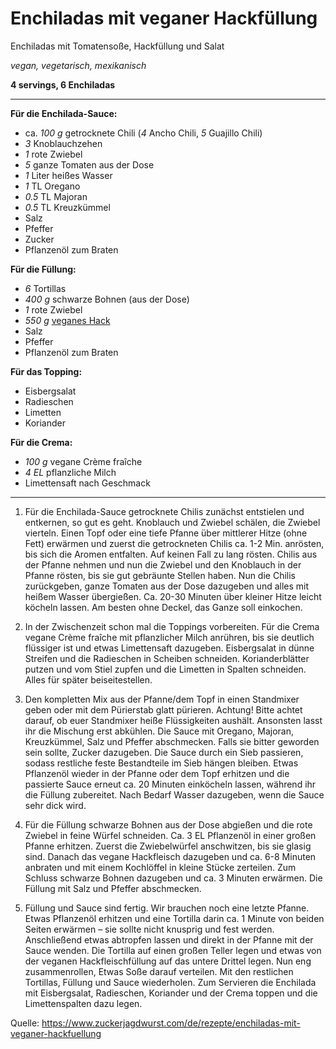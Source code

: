# Enchiladas mit veganer Hackfüllung

Enchiladas mit Tomatensoße, Hackfüllung und Salat

*vegan, vegetarisch, mexikanisch*

**4 servings, 6 Enchiladas**

---

**Für die Enchilada-Sauce:**
- ca. *100 g* getrocknete Chili (*4* Ancho Chili, *5* Guajillo Chili)
- *3* Knoblauchzehen
- *1* rote Zwiebel
- *5* ganze Tomaten aus der Dose
- *1* Liter heißes Wasser
- *1* TL Oregano
- *0.5* TL Majoran
- *0.5* TL Kreuzkümmel
- Salz
- Pfeffer
- Zucker
- Pflanzenöl zum Braten

**Für die Füllung:**
- *6* Tortillas
- *400 g* schwarze Bohnen (aus der Dose)
- *1* rote Zwiebel
- *550 g* [veganes Hack](https://github.com/tstehr/recipes/blob/master/Kruemelig_gebratener_Tofu.md)
- Salz
- Pfeffer
- Pflanzenöl zum Braten

**Für das Topping:**
- Eisbergsalat
- Radieschen
- Limetten
- Koriander 

**Für die Crema:**
- *100 g* vegane Crème fraîche
- *4 EL* pflanzliche Milch
- Limettensaft nach Geschmack

---

1. Für die Enchilada-Sauce getrocknete Chilis zunächst entstielen und entkernen, so gut es geht. Knoblauch und Zwiebel schälen, die Zwiebel vierteln.
Einen Topf oder eine tiefe Pfanne über mittlerer Hitze (ohne Fett) erwärmen und zuerst die getrockneten Chilis ca. 1-2 Min. anrösten, bis sich die Aromen entfalten. Auf keinen Fall zu lang rösten. Chilis aus der Pfanne nehmen und nun die Zwiebel und den Knoblauch in der Pfanne rösten, bis sie gut gebräunte Stellen haben. Nun die Chilis zurückgeben, ganze Tomaten aus der Dose dazugeben und alles mit heißem Wasser übergießen. Ca. 20-30 Minuten über kleiner Hitze leicht köcheln lassen. Am besten ohne Deckel, das Ganze soll einkochen.

2. In der Zwischenzeit schon mal die Toppings vorbereiten. Für die Crema vegane Crème fraîche mit pflanzlicher Milch anrühren, bis sie deutlich flüssiger ist und etwas Limettensaft dazugeben. Eisbergsalat in dünne Streifen und die Radieschen in Scheiben schneiden. Korianderblätter putzen und vom Stiel zupfen und die Limetten in Spalten schneiden. Alles für später beiseitestellen.

3. Den kompletten Mix aus der Pfanne/dem Topf in einen Standmixer geben oder mit dem Pürierstab glatt pürieren. Achtung! Bitte achtet darauf, ob euer Standmixer heiße Flüssigkeiten aushält. Ansonsten lasst ihr die Mischung erst abkühlen. Die Sauce mit Oregano, Majoran, Kreuzkümmel, Salz und Pfeffer abschmecken. Falls sie bitter geworden sein sollte, Zucker dazugeben.
Die Sauce durch ein Sieb passieren, sodass restliche feste Bestandteile im Sieb hängen bleiben. Etwas Pflanzenöl wieder in der Pfanne oder dem Topf erhitzen und die passierte Sauce erneut ca. 20 Minuten einköcheln lassen, während ihr die Füllung zubereitet. Nach Bedarf Wasser dazugeben, wenn die Sauce sehr dick wird.

4. Für die Füllung schwarze Bohnen aus der Dose abgießen und die rote Zwiebel in feine Würfel schneiden. Ca. 3 EL Pflanzenöl in einer großen Pfanne erhitzen. Zuerst die Zwiebelwürfel anschwitzen, bis sie glasig sind. Danach das vegane Hackfleisch dazugeben und ca. 6-8 Minuten anbraten und mit einem Kochlöffel in kleine Stücke zerteilen. Zum Schluss schwarze Bohnen dazugeben und ca. 3 Minuten erwärmen. Die Füllung mit Salz und Pfeffer abschmecken.

5. Füllung und Sauce sind fertig. Wir brauchen noch eine letzte Pfanne. Etwas Pflanzenöl erhitzen und eine Tortilla darin ca. 1 Minute von beiden Seiten erwärmen – sie sollte nicht knusprig und fest werden. Anschließend etwas abtropfen lassen und direkt in der Pfanne mit der Sauce wenden. Die Tortilla auf einen großen Teller legen und etwas von der veganen Hackfleischfüllung auf das untere Drittel legen. Nun eng zusammenrollen, Etwas Soße darauf verteilen. Mit den restlichen Tortillas, Füllung und Sauce wiederholen.
Zum Servieren die Enchilada mit Eisbergsalat, Radieschen, Koriander und der Crema toppen und die Limettenspalten dazu legen. 

Quelle: https://www.zuckerjagdwurst.com/de/rezepte/enchiladas-mit-veganer-hackfuellung